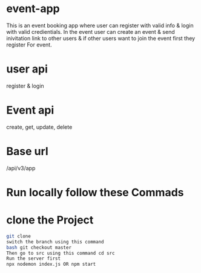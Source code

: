 # event-app
This is an event booking app where user can register with valid info & login with valid credientials.
In the event user can create an event & send inivitation link to other users & if other users want to join the event first they register For event.
# user api
register & login
# Event api
create, get, update, delete
# Base url
/api/v3/app
# Run locally follow these Commads
# clone the Project
```bash
git clone 
switch the branch using this command
bash git checkout master
Then go to src using this command cd src
Run the server first
npx nodemon index.js OR npm start
